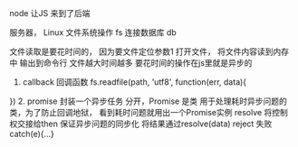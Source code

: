 node 让JS 来到了后端

服务器， Linux
文件系统操作  fs
连接数据库  db

文件读取是要花时间的， 因为要文件定位参数1   打开文件，
将文件内容读到内存中   输出到命令行  文件越大时间越多
要花时间的操作在js里就是异步的
1. callback 回调函数
fs.readfile(path, 'utf8', function(err, data){

})
2. promise 封装一个异步任务
  分开，Promise 是类 用于处理耗时异步问题的类，为了防止回调地狱，
  看到耗时问题就用出一个Promise实例
  resolve 将控制权交接给then  保证异步问题的同步化  将结果通过resolve(data)
  reject 失败 catch(e){...}